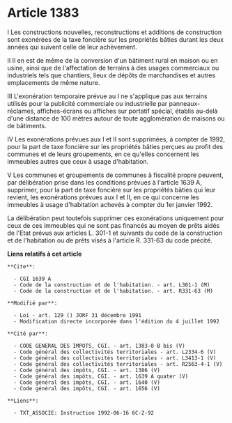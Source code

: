 # Article 1383

I Les constructions nouvelles, reconstructions et additions de construction sont exonérées de la taxe foncière sur les
propriétés bâties durant les deux années qui suivent celle de leur achèvement.

II Il en est de même de la conversion d'un bâtiment rural en maison ou en usine, ainsi que de l'affectation de terrains à des
usages commerciaux ou industriels tels que chantiers, lieux de dépôts de marchandises et autres emplacements de même nature.

III L'exonération temporaire prévue au I ne s'applique pas aux terrains utilisés pour la publicité commerciale ou
industrielle par panneaux-réclames, affiches-écrans ou affiches sur portatif spécial, établis au-delà d'une distance de 100
mètres autour de toute agglomération de maisons ou de bâtiments.

IV Les exonérations prévues aux I et II sont supprimées, à compter de 1992, pour la part de taxe foncière sur les propriétés
bâties perçues au profit des communes et de leurs groupements, en ce qu'elles concernent les immeubles autres que ceux à
usage d'habitation.

V Les communes et groupements de communes à fiscalité propre peuvent, par délibération prise dans les conditions prévues à
l'article 1639 A, supprimer, pour la part de taxe foncière sur les propriétés bâties qui leur revient, les exonérations
prévues aux I et II, en ce qui concerne les immeubles à usage d'habitation achevés à compter du 1er janvier 1992.

La délibération peut toutefois supprimer ces exonérations uniquement pour ceux de ces immeubles qui ne sont pas financés au
moyen de prêts aidés de l'Etat prévus aux articles L. 301-1 et suivants du code de la construction et de l'habitation ou de
prêts visés à l'article R. 331-63 du code précité.

**Liens relatifs à cet article**

	**Cite**:

	  - CGI 1639 A
	  - Code de la construction et de l'habitation. - art. L301-1 (M)
	  - Code de la construction et de l'habitation. - art. R331-63 (M)

	**Modifié par**:

	  - Loi - art. 129 () JORF 31 décembre 1991
	  - Modification directe incorporée dans l'édition du 4 juillet 1992

	**Cité par**:

	  - CODE GENERAL DES IMPOTS, CGI. - art. 1383-0 B bis (V)
	  - Code général des collectivités territoriales - art. L2334-6 (V)
	  - Code général des collectivités territoriales - art. L3413-1 (V)
	  - Code général des collectivités territoriales - art. R2563-4-1 (V)
	  - Code général des impôts, CGI. - art. 1386 (V)
	  - Code général des impôts, CGI. - art. 1639 A quater (V)
	  - Code général des impôts, CGI. - art. 1640 (V)
	  - Code général des impôts, CGI. - art. 1656 (V)

	**Liens**:

	  - TXT_ASSOCIE: Instruction 1992-06-16 6C-2-92
